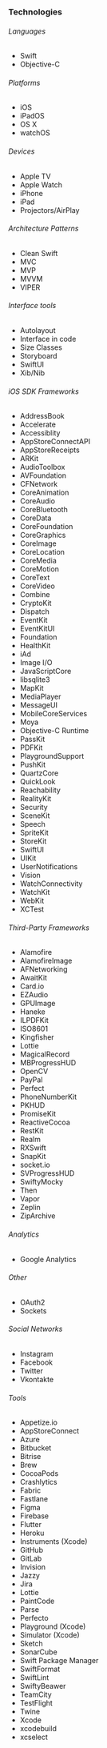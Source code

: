 ### Technologies

###### Languages

- Swift
- Objective-C

###### Platforms

- iOS
- iPadOS
- OS X
- watchOS

###### Devices

- Apple TV
- Apple Watch
- iPhone
- iPad
- Projectors/AirPlay

###### Architecture Patterns

- Clean Swift
- MVC
- MVP
- MVVM
- VIPER

###### Interface tools

- Autolayout
- Interface in code
- Size Classes
- Storyboard
- SwiftUI
- Xib/Nib

###### iOS SDK Frameworks

- AddressBook
- Accelerate
- Accessiblity
- AppStoreConnectAPI
- AppStoreReceipts
- ARKit
- AudioToolbox
- AVFoundation
- CFNetwork
- CoreAnimation
- CoreAudio
- CoreBluetooth
- CoreData
- CoreFoundation
- CoreGraphics
- CoreImage
- CoreLocation
- CoreMedia
- CoreMotion
- CoreText
- CoreVideo
- Combine
- CryptoKit
- Dispatch
- EventKit
- EventKitUI
- Foundation
- HealthKit
- iAd
- Image I/O
- JavaScriptCore
- libsqlite3
- MapKit
- MediaPlayer
- MessageUI
- MobileCoreServices
- Moya
- Objective-C Runtime
- PassKit
- PDFKit
- PlaygroundSupport
- PushKit
- QuartzCore
- QuickLook
- Reachability
- RealityKit
- Security
- SceneKit
- Speech
- SpriteKit
- StoreKit
- SwiftUI
- UIKit
- UserNotifications
- Vision
- WatchConnectivity
- WatchKit
- WebKit
- XCTest

###### Third-Party Frameworks

- Alamofire
- AlamofireImage
- AFNetworking
- AwaitKit
- Card.io
- EZAudio
- GPUImage
- Haneke
- ILPDFKit
- ISO8601
- Kingfisher
- Lottie
- MagicalRecord
- MBProgressHUD
- OpenCV
- PayPal
- Perfect
- PhoneNumberKit
- PKHUD
- PromiseKit
- ReactiveCocoa
- RestKit
- Realm
- RXSwift
- SnapKit
- socket.io
- SVProgressHUD
- SwiftyMocky
- Then
- Vapor
- Zeplin
- ZipArchive

###### Analytics

- Google Analytics

###### Other

- OAuth2
- Sockets

###### Social Networks

- Instagram
- Facebook
- Twitter
- Vkontakte

###### Tools

- Appetize.io
- AppStoreConnect
- Azure
- Bitbucket
- Bitrise
- Brew
- CocoaPods
- Crashlytics
- Fabric
- Fastlane
- Figma
- Firebase
- Flutter
- Heroku
- Instruments (Xcode)
- GitHub
- GitLab
- Invision
- Jazzy
- Jira
- Lottie
- PaintCode
- Parse
- Perfecto
- Playground (Xcode)
- Simulator (Xcode)
- Sketch
- SonarCube
- Swift Package Manager
- SwiftFormat
- SwiftLint
- SwiftyBeawer
- TeamCity
- TestFlight
- Twine
- Xcode
- xcodebuild
- xcselect
